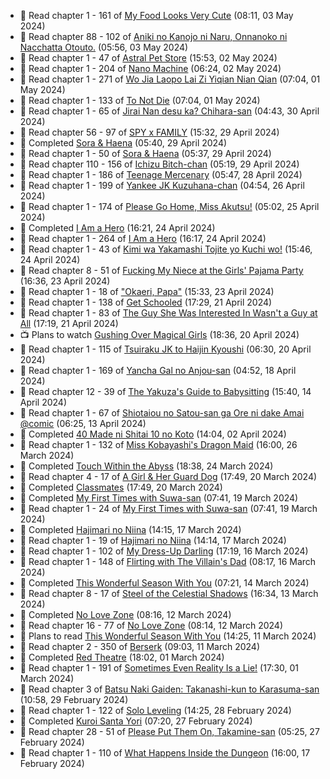 <!-- ANILIST_ACTIVITY:start -->

-   📖 Read chapter 1 - 161 of [My Food Looks Very Cute](https://anilist.co/manga/129345) (08:11, 03 May 2024)
-   📖 Read chapter 88 - 102 of [Aniki no Kanojo ni Naru, Onnanoko ni Nacchatta Otouto.](https://anilist.co/manga/173831) (05:56, 03 May 2024)
-   📖 Read chapter 1 - 47 of [Astral Pet Store](https://anilist.co/manga/160143) (15:53, 02 May 2024)
-   📖 Read chapter 1 - 204 of [Nano Machine](https://anilist.co/manga/120980) (06:24, 02 May 2024)
-   📖 Read chapter 1 - 271 of [Wo Jia Laopo Lai Zi Yiqian Nian Qian](https://anilist.co/manga/146267) (07:04, 01 May 2024)
-   📖 Read chapter 1 - 133 of [To Not Die](https://anilist.co/manga/136099) (07:04, 01 May 2024)
-   📖 Read chapter 1 - 65 of [Jirai Nan desu ka? Chihara-san](https://anilist.co/manga/137714) (04:43, 30 April 2024)
-   📖 Read chapter 56 - 97 of [SPY x FAMILY](https://anilist.co/manga/108556) (15:32, 29 April 2024)
-   📖 Completed [Sora & Haena](https://anilist.co/manga/126769) (05:40, 29 April 2024)
-   📖 Read chapter 1 - 50 of [Sora & Haena](https://anilist.co/manga/126769) (05:37, 29 April 2024)
-   📖 Read chapter 110 - 156 of [Ichizu Bitch-chan](https://anilist.co/manga/119121) (05:19, 29 April 2024)
-   📖 Read chapter 1 - 186 of [Teenage Mercenary](https://anilist.co/manga/126297) (05:47, 28 April 2024)
-   📖 Read chapter 1 - 199 of [Yankee JK Kuzuhana-chan](https://anilist.co/manga/116822) (04:54, 26 April 2024)
-   📖 Read chapter 1 - 174 of [Please Go Home, Miss Akutsu!](https://anilist.co/manga/113501) (05:02, 25 April 2024)
-   📖 Completed [I Am a Hero](https://anilist.co/manga/44440) (16:21, 24 April 2024)
-   📖 Read chapter 1 - 264 of [I Am a Hero](https://anilist.co/manga/44440) (16:17, 24 April 2024)
-   📖 Read chapter 1 - 43 of [Kimi wa Yakamashi Tojite yo Kuchi wo!](https://anilist.co/manga/149337) (15:46, 24 April 2024)
-   📖 Read chapter 8 - 51 of [Fucking My Niece at the Girls' Pajama Party](https://anilist.co/manga/128678) (16:36, 23 April 2024)
-   📖 Read chapter 1 - 18 of ["Okaeri, Papa"](https://anilist.co/manga/154376) (15:33, 23 April 2024)
-   📖 Read chapter 1 - 138 of [Get Schooled](https://anilist.co/manga/128521) (17:29, 21 April 2024)
-   📖 Read chapter 1 - 83 of [The Guy She Was Interested In Wasn't a Guy at All](https://anilist.co/manga/149544) (17:19, 21 April 2024)
-   📺 Plans to watch [Gushing Over Magical Girls](https://anilist.co/anime/162780) (18:36, 20 April 2024)
-   📖 Read chapter 1 - 115 of [Tsuiraku JK to Haijin Kyoushi](https://anilist.co/manga/99737) (06:30, 20 April 2024)
-   📖 Read chapter 1 - 169 of [Yancha Gal no Anjou-san](https://anilist.co/manga/101315) (04:52, 18 April 2024)
-   📖 Read chapter 12 - 39 of [The Yakuza's Guide to Babysitting](https://anilist.co/manga/107896) (15:40, 14 April 2024)
-   📖 Read chapter 1 - 67 of [Shiotaiou no Satou-san ga Ore ni dake Amai @comic](https://anilist.co/manga/123130) (06:25, 13 April 2024)
-   📖 Completed [40 Made ni Shitai 10 no Koto](https://anilist.co/manga/161929) (14:04, 02 April 2024)
-   📖 Read chapter 1 - 132 of [Miss Kobayashi's Dragon Maid](https://anilist.co/manga/86303) (16:00, 26 March 2024)
-   📖 Completed [Touch Within the Abyss](https://anilist.co/manga/143079) (18:38, 24 March 2024)
-   📖 Read chapter 4 - 17 of [A Girl & Her Guard Dog](https://anilist.co/manga/106315) (17:49, 20 March 2024)
-   📖 Completed [Classmates](https://anilist.co/manga/39699) (17:49, 20 March 2024)
-   📖 Completed [My First Times with Suwa-san](https://anilist.co/manga/123238) (07:41, 19 March 2024)
-   📖 Read chapter 1 - 24 of [My First Times with Suwa-san](https://anilist.co/manga/123238) (07:41, 19 March 2024)
-   📖 Completed [Hajimari no Niina](https://anilist.co/manga/56021) (14:15, 17 March 2024)
-   📖 Read chapter 1 - 19 of [Hajimari no Niina](https://anilist.co/manga/56021) (14:14, 17 March 2024)
-   📖 Read chapter 1 - 102 of [My Dress-Up Darling](https://anilist.co/manga/101583) (17:19, 16 March 2024)
-   📖 Read chapter 1 - 148 of [Flirting with The Villain's Dad](https://anilist.co/manga/117581) (08:17, 16 March 2024)
-   📖 Completed [This Wonderful Season With You](https://anilist.co/manga/109987) (07:21, 14 March 2024)
-   📖 Read chapter 8 - 17 of [Steel of the Celestial Shadows](https://anilist.co/manga/119004) (16:34, 13 March 2024)
-   📖 Completed [No Love Zone](https://anilist.co/manga/115610) (08:16, 12 March 2024)
-   📖 Read chapter 16 - 77 of [No Love Zone](https://anilist.co/manga/115610) (08:14, 12 March 2024)
-   📖 Plans to read [This Wonderful Season With You](https://anilist.co/manga/109987) (14:25, 11 March 2024)
-   📖 Read chapter 2 - 350 of [Berserk](https://anilist.co/manga/30002) (09:03, 11 March 2024)
-   📖 Completed [Red Theatre](https://anilist.co/manga/98065) (18:02, 01 March 2024)
-   📖 Read chapter 1 - 191 of [Sometimes Even Reality Is a Lie!](https://anilist.co/manga/113076) (17:30, 01 March 2024)
-   📖 Read chapter 3 of [Batsu Naki Gaiden: Takanashi-kun to Karasuma-san](https://anilist.co/manga/169593) (10:58, 29 February 2024)
-   📖 Read chapter 1 - 122 of [Solo Leveling](https://anilist.co/manga/105398) (14:25, 28 February 2024)
-   📖 Completed [Kuroi Santa Yori](https://anilist.co/manga/175255) (07:20, 27 February 2024)
-   📖 Read chapter 28 - 51 of [Please Put Them On, Takamine-san](https://anilist.co/manga/107559) (05:25, 27 February 2024)
-   📖 Read chapter 1 - 110 of [What Happens Inside the Dungeon](https://anilist.co/manga/117728) (16:00, 17 February 2024)

<!-- ANILIST_ACTIVITY:end -->
